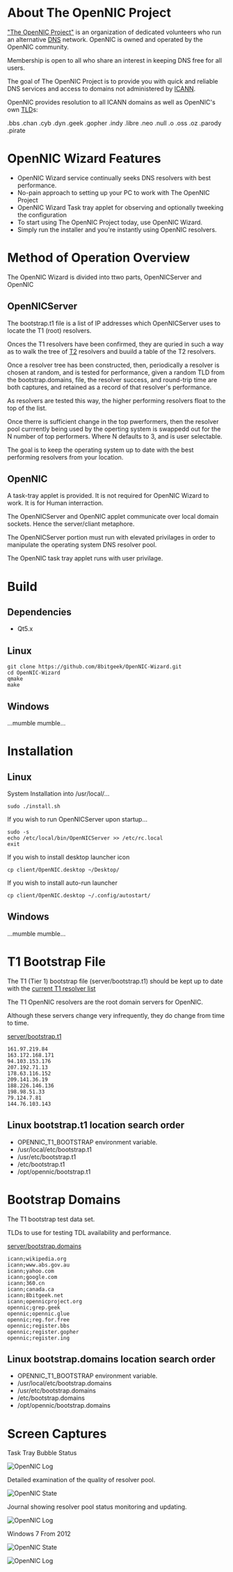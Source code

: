 
# About The OpenNIC Project

["The OpenNIC Project"](http://www.opennicproject.org) is an organization of dedicated volunteers who run an alternative [DNS](https://en.wikipedia.org/wiki/Domain_Name_System) network. OpenNIC is owned and operated by the OpenNIC community. 

Membership is open to all who share an interest in keeping DNS free for all users. 

The goal of The OpenNIC Project is to provide you with quick and reliable DNS services and access
to domains not administered by [ICANN](https://www.icann.org/).

OpenNIC provides resolution to all ICANN domains as well as OpenNIC's own [TLD](https://en.wikipedia.org/wiki/Top-level_domain)s:

.bbs
.chan
.cyb
.dyn
.geek
.gopher
.indy
.libre
.neo
.null
.o
.oss
.oz
.parody
.pirate


# OpenNIC Wizard Features
  - OpenNIC Wizard service continually seeks DNS resolvers with best performance.
  - No-pain approach to setting up your PC to work with The OpenNIC Project
  - OpenNIC Wizard Task tray applet for observing and optionally tweeking the configuration
  - To start using The OpenNIC Project today, use OpenNIC Wizard. 
  - Simply run the installer and you're instantly using OpenNIC resolvers.

# Method of Operation Overview

The OpenNIC Wizard is divided into ttwo parts, OpenNICServer and OpenNIC

## OpenNICServer

The bootstrap.t1 file is a list of IP addresses which OpenNICServer uses to locate the T1 (root) resolvers. 

Onces the T1 resolvers have been confirmed, they are quried in such a way as to walk the tree of [T2](https://servers.opennic.org/?tier=2) resolvers and buuild a table of the T2 resolvers.

Once a resolver tree has been constructed, then, periodically a resolver is chosen at random, 
and is tested for performance, given a random TLD from the bootstrap.domains, file, the resolver success, and round-trip time are both captures, and retained as a record of that resolver's performance.

As resolvers are tested this way, the higher performing resolvers float to the top of the list.

Once therre is sufficient change in the top pwerformers, then the resolver pool currrently being used by the operting system is swappedd out for the N number of top performers. Where N defaults to 3, and is user selectable.

The goal is to keep the operating system up to date with the best performing resolvers from your location.

## OpenNIC

A task-tray applet is provided. It is not required for OpenNIC Wizard to work. It is for Human interraction.

The OpenNICServer and OpenNIC applet communicate over local domain sockets. Hence the server/cliant metaphore.

The OpenNICServer portion must run with elevated privilages in order to manipulate the operating system DNS resolver pool.

The OpenNIC task tray applet runs with user privilage.


# Build

## Dependencies

* Qt5.x

## Linux

```
git clone https://github.com/8bitgeek/OpenNIC-Wizard.git
cd OpenNIC-Wizard
qmake
make
```
## Windows

...mumble mumble...

# Installation

## Linux

System Installation into /usr/local/...

```
sudo ./install.sh
```
If you wish to run OpenNICServer upon startup...
```
sudo -s
echo /etc/local/bin/OpenNICServer >> /etc/rc.local
exit
```
If you wish to install desktop launcher icon
```
cp client/OpenNIC.desktop ~/Desktop/
```
If you wish to install auto-run launcher
```
cp client/OpenNIC.desktop ~/.config/autostart/
```

## Windows

...mumble mumble...

# T1 Bootstrap File

The T1 (Tier 1) bootstrap file (server/bootstrap.t1) should be kept up to date with the [current T1 resolver list](https://servers.opennic.org/?tier=1)

The T1 OpenNIC resolvers are the root domain servers for OpenNIC.

Although these servers change very infrequently, they do change from time to time. 

[server/bootstrap.t1](server/bootstrap.t1)

```
161.97.219.84
163.172.168.171
94.103.153.176
207.192.71.13
178.63.116.152
209.141.36.19
188.226.146.136
198.98.51.33
79.124.7.81
144.76.103.143

```
## Linux bootstrap.t1 location search order

* OPENNIC_T1_BOOTSTRAP environment variable.
* /usr/local/etc/bootstrap.t1
* /usr/etc/bootstrap.t1
* /etc/bootstrap.t1
* /opt/opennic/bootstrap.t1

# Bootstrap Domains

The T1 bootstrap test data set.

TLDs to use for testing TDL availability and performance.

[server/bootstrap.domains](server/bootstrap.domains)

```
icann;wikipedia.org
icann;www.abs.gov.au
icann;yahoo.com
icann;google.com
icann;360.cn
icann;canada.ca
icann;8bitgeek.net
icann;opennicproject.org
opennic;grep.geek
opennic;opennic.glue
opennic;reg.for.free
opennic;register.bbs
opennic;register.gopher
opennic;register.ing
```
## Linux bootstrap.domains location search order

* OPENNIC_T1_BOOTSTRAP environment variable.
* /usr/local/etc/bootstrap.domains
* /usr/etc/bootstrap.domains
* /etc/bootstrap.domains
* /opt/opennic/bootstrap.domains

# Screen Captures

Task Tray Bubble Status

![OpenNIC Log](www/opennic-wizard5.png)

Detailed examination of the quality of resolver pool.

![OpenNIC State](www/opennic-wizard3.png)

Journal showing resolver pool status monitoring and updating.

![OpenNIC Log](www/opennic-wizard4.png)

Windows 7 From 2012

![OpenNIC State](www/opennic-wizard1.jpeg)

![OpenNIC Log](www/opennic-wizard2.jpeg)

